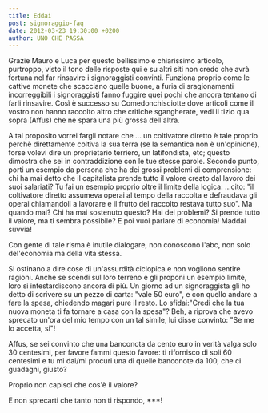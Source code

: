 ```yaml
---
title: Eddai
post: signoraggio-faq
date: 2012-03-23 19:30:00 +0200
author: UNO CHE PASSA
---
```

Grazie Mauro e Luca per questo bellissimo e chiarissimo articolo, purtroppo, visto il tono delle risposte qui e su altri siti non credo che avrà fortuna nel far rinsavire i signoraggisti convinti. Funziona proprio come le cattive monete che scacciano quelle buone, a furia di sragionamenti incorreggibili i signoraggisti fanno fuggire quei pochi che ancora tentano di farli rinsavire. Così è successo su Comedonchisciotte dove articoli come il vostro non hanno raccolto altro che critiche sgangherate, vedi il tizio qua sopra (Affus) che ne spara una più grossa dell'altra.

A tal proposito vorrei fargli notare che ... un coltivatore diretto è tale proprio perchè direttamente coltiva la sua terra (se la semantica non è un'opinione), forse volevi dire un proprietario terriero, un latifondista, etc; questo dimostra che sei in contraddizione con le tue stesse parole.
Secondo punto, porti un esempio da persona che ha dei grossi problemi di comprensione: chi ha mai detto che il capitalista prende tutto il valore creato dal lavoro dei suoi salariati? Tu fai un esempio proprio oltre il limite della logica: ...cito: "il coltivatore diretto assumeva operai al tempo della raccolta e defraudava gli operai chiamandoli a lavorare e il frutto del raccolto restava tutto suo".
Ma quando mai? Chi ha mai sostenuto questo? Hai dei problemi? Si prende tutto il valore, ma ti sembra possibile? E poi vuoi parlare di economia! Maddai suvvia!

Con gente di tale risma è inutile dialogare, non conoscono l'abc, non solo del'economia ma della vita stessa.

Si ostinano a dire cose di un'assurdità ciclopica e non vogliono sentire ragioni. Anche se scendi sul loro terreno e gli proponi un esempio limite, loro si intestardiscono ancora di più. Un giorno ad un signoraggista gli ho detto di scrivere su un pezzo di carta: "vale 50 euro", e con quello andare a fare la spesa, chiedendo magari pure il resto.
Lo sfidai:"Credi che la tua nuova moneta ti fa tornare a casa con la spesa"?
Beh, a riprova che avevo sprecato un'ora del mio tempo con un tal simile, lui disse convinto: "Se me lo accetta, si"!

Affus, se sei convinto che una banconota da cento euro in verità valga solo 30 centesimi, per favore fammi questo favore: ti rifornisco di soli 60 centesimi e tu mi dai/mi procuri una di quelle banconote da 100, che ci guadagni, giusto?

Proprio non capisci che cos'è il valore?

E non sprecarti che tanto non ti rispondo, ***!